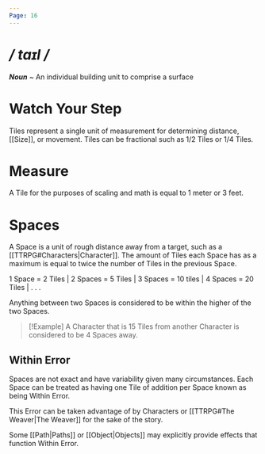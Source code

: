 ```yaml
---
Page: 16
---
```

# */ taɪl /*
***Noun*** ~ An individual building unit to comprise a surface
# Watch Your Step
Tiles represent a single unit of measurement for determining distance, [[Size]], or movement. Tiles can be fractional such as 1/2 Tiles or 1/4 Tiles.
# Measure
A Tile for the purposes of scaling and math is equal to 1 meter or 3 feet.
# Spaces
A Space is a unit of rough distance away from a target, such as a [[TTRPG#Characters|Character]]. The amount of Tiles each Space has as a maximum is equal to twice the number of Tiles in the previous Space.

1 Space = 2 Tiles | 2 Spaces = 5 Tiles | 3 Spaces = 10 tiles | 4 Spaces = 20 Tiles | . . .

Anything between two Spaces is considered to be within the higher of the two Spaces.

>[!Example]
>A Character that is 15 Tiles from another Character is considered to be 4 Spaces away.
## Within Error
Spaces are not exact and have variability given many circumstances. Each Space can be treated as having one Tile of addition per Space known as being Within Error.

This Error can be taken advantage of by Characters or [[TTRPG#The Weaver|The Weaver]] for the sake of the story. 

Some [[Path|Paths]] or [[Object|Objects]] may explicitly provide effects that function Within Error.